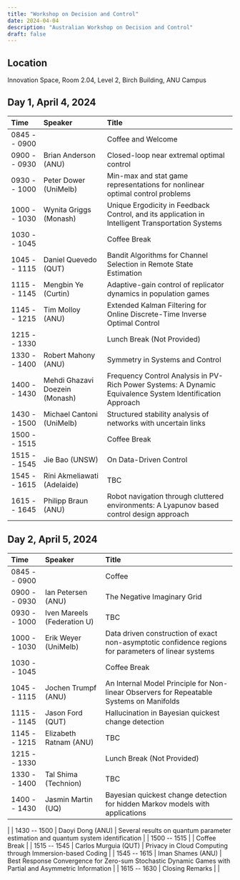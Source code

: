 ```yaml
---
title: "Workshop on Decision and Control"
date: 2024-04-04
description: "Australian Workshop on Decision and Control"
draft: false
---
```


## Location

Innovation Space, Room 2.04, Level 2, Birch Building, ANU Campus

## Day 1, April 4, 2024

| __Time__  | __Speaker__  | __Title__ |
| :----- | :-------- | :----------------|
| 0845 -- 0900 | | Coffee and Welcome  |
| 0900 -- 0930 | Brian Anderson (ANU) |  Closed-loop near extremal optimal control |
| 0930 -- 1000 | Peter Dower (UniMelb) | Min-max and stat game representations for nonlinear optimal control problems |
| 1000 -- 1030 | Wynita Griggs (Monash) |  Unique Ergodicity in Feedback Control, and its application in Intelligent Transportation Systems|
| 1030 -- 1045 | | Coffee Break |
| 1045 -- 1115 | Daniel Quevedo (QUT) |  Bandit Algorithms for Channel Selection in Remote State Estimation |
| 1115 -- 1145 | Mengbin Ye (Curtin) | Adaptive-gain control of replicator dynamics in population games |
| 1145 -- 1215 | Tim Molloy (ANU) | Extended Kalman Filtering for Online Discrete-Time Inverse Optimal Control |
| 1215 -- 1330 |  | Lunch Break (Not Provided) |
| 1330 -- 1400 | Robert Mahony (ANU) |   Symmetry in Systems and Control |
| 1400 -- 1430 | Mehdi Ghazavi Doezein (Monash) | Frequency Control Analysis in PV-Rich Power Systems: A Dynamic Equivalence System Identification Approach  |
| 1430 -- 1500 | Michael Cantoni (UniMelb)    | Structured stability analysis of networks with uncertain links |
| 1500 -- 1515 |  | Coffee Break  |
| 1515 -- 1545 | Jie Bao (UNSW) | On Data-Driven Control |
| 1545 -- 1615 | Rini Akmeliawati (Adelaide) | TBC  |
| 1615 -- 1645 | Philipp Braun (ANU) | Robot navigation through cluttered environments: A Lyapunov based control design approach  |




## Day 2, April 5, 2024


| __Time__  | __Speaker__  | __Title__ |
| :----- | :---------- | :----------------|
| 0845 -- 0900 | | Coffee |
| 0900 -- 0930 | Ian Petersen (ANU) |  The Negative Imaginary Grid |
| 0930 -- 1000 | Iven Mareels (Federation U) | TBC |
| 1000 -- 1030 | Erik Weyer (UniMelb) | Data driven construction of exact non-asymptotic confidence regions for parameters of linear systems|
| 1030 -- 1045 | | Coffee Break |
| 1045 -- 1115 | Jochen Trumpf (ANU) | An Internal Model Principle for Non-linear Observers for Repeatable Systems on Manifolds |
| 1115 -- 1145 | Jason Ford (QUT) |  Hallucination in Bayesian quickest change detection |
| 1145 -- 1215 | Elizabeth Ratnam (ANU) | TBC  |
| 1215 -- 1330 | | Lunch Break (Not Provided) |
| 1330 -- 1400 | Tal Shima (Technion) | TBC  |
| 1400 -- 1430 | Jasmin Martin (UQ) |  Bayesian quickest change detection for hidden Markov models with applications
 |
| 1430 -- 1500 | Daoyi Dong (ANU) |  Several results on quantum parameter estimation and quantum system identification |
| 1500 -- 1515 | |  Coffee Break |
| 1515 -- 1545 | Carlos Murguia (QUT) | Privacy in Cloud Computing through Immersion-based Coding  |
| 1545 -- 1615 | Iman Shames (ANU) | Best Response Convergence for Zero-sum Stochastic Dynamic Games with Partial and Asymmetric Information |
| 1615 -- 1630 | Closing Remarks |   |

 
